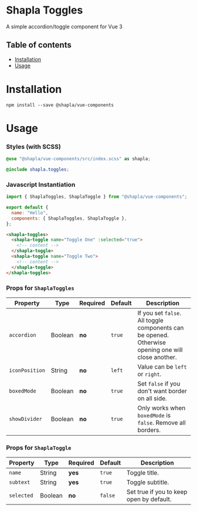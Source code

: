 # Shapla Toggles

A simple accordion/toggle component for Vue 3

## Table of contents

- [Installation](#installation)
- [Usage](#usage)

# Installation

```
npm install --save @shapla/vue-components
```

# Usage

### Styles (with SCSS)

```scss
@use "@shapla/vue-components/src/index.scss" as shapla;

@include shapla.toggles;
```

### Javascript Instantiation

```js
import { ShaplaToggles, ShaplaToggle } from "@shapla/vue-components";

export default {
  name: "Hello",
  components: { ShaplaToggles, ShaplaToggle },
};
```

```html
<shapla-toggles>
  <shapla-toggle name="Toggle One" :selected="true">
    <!-- content -->
  </shapla-toggle>
  <shapla-toggle name="Toggle Two">
    <!-- content -->
  </shapla-toggle>
</shapla-toggles>
```

### Props for `ShaplaToggles`

| Property       | Type    | Required | Default | Description                                                                                        |
| -------------- | ------- | -------- | ------- | -------------------------------------------------------------------------------------------------- |
| `accordion`    | Boolean | **no**   | `true`  | If you set `false`. All toggle components can be opened. Otherwise opening one will close another. |
| `iconPosition` | String  | **no**   | `left`  | Value can be `left` or `right`.                                                                    |
| `boxedMode`    | Boolean | **no**   | `true`  | Set `false` if you don't want border on all side.                                                  |
| `showDivider`  | Boolean | **no**   | `true`  | Only works when `boxedMode` is `false`. Remove all borders.                                        |

### Props for `ShaplaToggle`

| Property   | Type    | Required | Default | Description                              |
| ---------- | ------- | -------- | ------- | ---------------------------------------- |
| `name`     | String  | **yes**  | `true`  | Toggle title.                            |
| `subtext`  | String  | **yes**  | `true`  | Toggle subtitle.                         |
| `selected` | Boolean | **no**   | `false` | Set true if you to keep open by default. |
